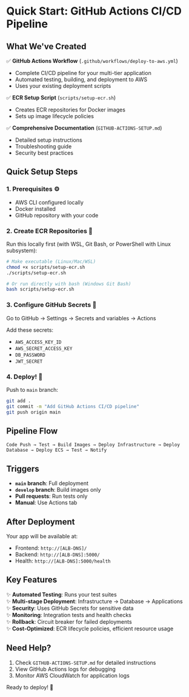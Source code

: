 # Quick Start: GitHub Actions CI/CD Pipeline

## What We've Created

✅ **GitHub Actions Workflow** (`.github/workflows/deploy-to-aws.yml`)
- Complete CI/CD pipeline for your multi-tier application
- Automated testing, building, and deployment to AWS
- Uses your existing deployment scripts

✅ **ECR Setup Script** (`scripts/setup-ecr.sh`)
- Creates ECR repositories for Docker images
- Sets up image lifecycle policies

✅ **Comprehensive Documentation** (`GITHUB-ACTIONS-SETUP.md`)
- Detailed setup instructions
- Troubleshooting guide
- Security best practices

## Quick Setup Steps

### 1. Prerequisites ⚙️
- AWS CLI configured locally
- Docker installed
- GitHub repository with your code

### 2. Create ECR Repositories 🐳
Run this locally first (with WSL, Git Bash, or PowerShell with Linux subsystem):
```bash
# Make executable (Linux/Mac/WSL)
chmod +x scripts/setup-ecr.sh
./scripts/setup-ecr.sh

# Or run directly with bash (Windows Git Bash)
bash scripts/setup-ecr.sh
```

### 3. Configure GitHub Secrets 🔐
Go to GitHub → Settings → Secrets and variables → Actions

Add these secrets:
- `AWS_ACCESS_KEY_ID`
- `AWS_SECRET_ACCESS_KEY` 
- `DB_PASSWORD`
- `JWT_SECRET`

### 4. Deploy! 🚀
Push to `main` branch:
```bash
git add .
git commit -m "Add GitHub Actions CI/CD pipeline"
git push origin main
```

## Pipeline Flow

```
Code Push → Test → Build Images → Deploy Infrastructure → Deploy Database → Deploy ECS → Test → Notify
```

## Triggers

- **`main` branch**: Full deployment
- **`develop` branch**: Build images only
- **Pull requests**: Run tests only
- **Manual**: Use Actions tab

## After Deployment

Your app will be available at:
- Frontend: `http://[ALB-DNS]/`
- Backend: `http://[ALB-DNS]:5000/`
- Health: `http://[ALB-DNS]:5000/health`

## Key Features

✨ **Automated Testing**: Runs your test suites  
✨ **Multi-stage Deployment**: Infrastructure → Database → Applications  
✨ **Security**: Uses GitHub Secrets for sensitive data  
✨ **Monitoring**: Integration tests and health checks  
✨ **Rollback**: Circuit breaker for failed deployments  
✨ **Cost-Optimized**: ECR lifecycle policies, efficient resource usage  

## Need Help?

1. Check `GITHUB-ACTIONS-SETUP.md` for detailed instructions
2. View GitHub Actions logs for debugging
3. Monitor AWS CloudWatch for application logs

Ready to deploy! 🎉 